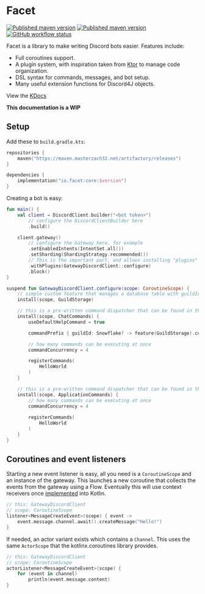 # Facet

[![Published maven version](https://img.shields.io/maven-metadata/v?label=release&metadataUrl=https%3A%2F%2Fmaven.masterzach32.net%2Fartifactory%2Ffacet-releases%2Fio%2Ffacet%2Fcore%2Fmaven-metadata.xml&style=for-the-badge)](https://maven.masterzach32.net/ui/repos/tree/General/facet-releases%2Fio%2Ffacet)
[![Published maven version](https://img.shields.io/maven-metadata/v?label=snapshot&metadataUrl=https%3A%2F%2Fmaven.masterzach32.net%2Fartifactory%2Ffacet-snapshots%2Fio%2Ffacet%2Fcore%2Fmaven-metadata.xml&style=for-the-badge)](https://maven.masterzach32.net/ui/repos/tree/General/facet-snapshots%2Fio%2Ffacet)
[![GitHub workflow status](https://img.shields.io/github/workflow/status/Masterzach32/facet/Java%20CI?style=for-the-badge)]()

Facet is a library to make writing Discord bots easier. Features include:
* Full coroutines support.
* A plugin system, with inspiration taken from [Ktor](https://ktor.io/) to manage code organization.
* DSL syntax for commands, messages, and bot setup.
* Many useful extension functions for Discord4J objects.

View the [KDocs](https://masterzach32.github.io/facet)

**This documentation is a WIP**

## Setup
Add these to `build.gradle.kts`:
```kotlin
repositories {
    maven("https://maven.masterzach32.net/artifactory/releases")
}

dependencies {
    implementation("io.facet:core:$version")
}
```

Creating a bot is easy:
```kotlin
fun main() {
    val client = DiscordClient.builder("<bot token>")
        // configure the DiscordClientBuilder here
        .build()

    client.gateway()
        // configure the Gateway here, for example
        .setEnabledIntents(IntentSet.all())
        .setSharding(ShardingStrategy.recommended())
        // This is the important part, and allows installing "plugins" into the gateway in a declarative syntax.
        .withPlugins(GatewayDiscordClient::configure)
        .block()
}

suspend fun GatewayDiscordClient.configure(scope: CoroutineScope) {
    // simple custom feature that manages a database table with guildIds and their prefixes
    install(scope, GuildStorage)

    // this is a pre-written command dispatcher that can be found in the core module
    install(scope, ChatCommands) {
        useDefaultHelpCommand = true

        commandPrefix { guildId: Snowflake? -> feature(GuildStorage).commandPrefixFor(guildId) }

        // how many commands can be executing at once
        commandConcurrency = 4

        registerCommands(
            HelloWorld
        )
    }

    // this is a pre-written command dispatcher that can be found in the core module
    install(scope, ApplicationCommands) {
        // how many commands can be executing at once
        commandConcurrency = 4
        
        registerCommands(
            HelloWorld
        )
    }
}
```

## Coroutines and event listeners
Starting a new event listener is easy, all you need is a `CoroutineScope` and an instance of the gateway.
This launches a new coroutine that collects the events from the gateway using a Flow. Eventually this will use
context receivers once [implemented](https://github.com/Kotlin/KEEP/issues/259) into Kotlin.

```kotlin
// this: GatewayDiscordClient
// scope: CoroutineScope
listener<MessageCreateEvent>(scope) { event ->
    event.message.channel.await().createMessage("Hello!")
}
```

If needed, an actor variant exists which contains a `Channel`.
This uses the same `ActorScope` that the kotlinx.coroutines library provides.

```kotlin
// this: GatewayDiscordClient
// scope: CoroutineScope
actorListener<MessageCreateEvent>(scope) {
    for (event in channel)
        println(event.message.content)
}
```
